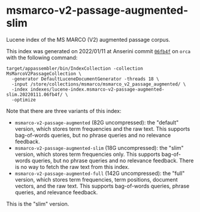 # msmarco-v2-passage-augmented-slim

Lucene index of the MS MARCO (V2) augmented passage corpus.

This index was generated on 2022/01/11 at Anserini commit [`06fb4f`](https://github.com/castorini/anserini/commit/06fb4f9947ff2167c276d8893287453af7680786) on `orca` with the following command:

```
target/appassembler/bin/IndexCollection -collection MsMarcoV2PassageCollection \
  -generator DefaultLuceneDocumentGenerator -threads 18 \
  -input /store/collections/msmarco/msmarco_v2_passage_augmented/ \
  -index indexes/lucene-index.msmarco-v2-passage-augmented-slim.20220111.06fb4f/ \
  -optimize
```

Note that there are three variants of this index:

+ `msmarco-v2-passage-augmented` (82G uncompressed): the "default" version, which stores term frequencies and the raw text. This supports bag-of-words queries, but no phrase queries and no relevance feedback.
+ `msmarco-v2-passage-augmented-slim` (18G uncompressed): the "slim" version, which stores term frequencies only. This supports bag-of-words queries, but no phrase queries and no relevance feedback. There is no way to fetch the raw text from this index.
+ `msmarco-v2-passage-augmented-full` (142G uncompressed): the "full" version, which stores term frequencies, term positions, document vectors, and the raw text. This supports bag-of-words queries, phrase queries, and relevance feedback.

This is the "slim" version.